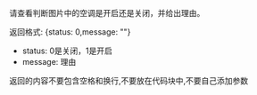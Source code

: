 请查看判断图片中的空调是开启还是关闭，并给出理由。

返回格式:
{status: 0,message: ""}

- status: 0是关闭，1是开启
- message: 理由

返回的内容不要包含空格和换行,不要放在代码块中,不要自己添加参数
